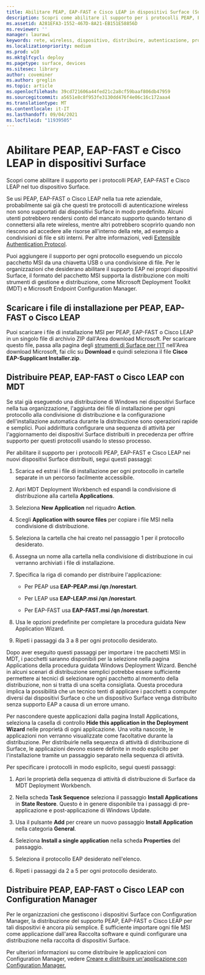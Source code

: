 ```yaml
---
title: Abilitare PEAP, EAP-FAST e Cisco LEAP in dispositivi Surface (Surface)
description: Scopri come abilitare il supporto per i protocolli PEAP, EAP-FAST e Cisco LEAP nel tuo dispositivo Surface.
ms.assetid: A281EFA3-1552-467D-8A21-EB151E58856D
ms.reviewer: ''
manager: laurawi
keywords: rete, wireless, dispositivo, distribuire, autenticazione, protocollo
ms.localizationpriority: medium
ms.prod: w10
ms.mktglfcycl: deploy
ms.pagetype: surface, devices
ms.sitesec: library
author: coveminer
ms.author: greglin
ms.topic: article
ms.openlocfilehash: 39cd721606a44fed21c2a8cf59baaf806db47959
ms.sourcegitcommit: a5651e8c8f953fe3130dd476f4e06c16c172aaa4
ms.translationtype: MT
ms.contentlocale: it-IT
ms.lasthandoff: 09/04/2021
ms.locfileid: "11939505"
---
```

# <a name="enable-peap-eap-fast-and-cisco-leap-on-surface-devices"></a>Abilitare PEAP, EAP-FAST e Cisco LEAP in dispositivi Surface

Scopri come abilitare il supporto per i protocolli PEAP, EAP-FAST e Cisco LEAP nel tuo dispositivo Surface.

Se usi PEAP, EAP-FAST o Cisco LEAP nella tua rete aziendale, probabilmente sai già che questi tre protocolli di autenticazione wireless non sono supportati dai dispositivi Surface in modo predefinito. Alcuni utenti potrebbero rendersi conto del mancato supporto quando tentano di connettersi alla rete wireless, mentre altri potrebbero scoprirlo quando non riescono ad accedere alle risorse all'interno della rete, ad esempio a condivisioni di file e siti interni. Per altre informazioni, vedi [Extensible Authentication Protocol](/windows-server/networking/technologies/extensible-authentication-protocol/network-access).

Puoi aggiungere il supporto per ogni protocollo eseguendo un piccolo pacchetto MSI da una chiavetta USB o una condivisione di file. Per le organizzazioni che desiderano abilitare il supporto EAP nei propri dispositivi Surface, il formato del pacchetto MSI supporta la distribuzione con molti strumenti di gestione e distribuzione, come Microsoft Deployment Toolkit (MDT) e Microsoft Endpoint Configuration Manager.

## <a name="download-peap-eap-fast-or-cisco-leap-installation-files"></a><a href="" id="download-peap--eap-fast--or-cisco-leap-installation-files--"></a>Scaricare i file di installazione per PEAP, EAP-FAST o Cisco LEAP

Puoi scaricare i file di installazione MSI per PEAP, EAP-FAST o Cisco LEAP in un singolo file di archivio ZIP dall'Area download Microsoft. Per scaricare questo file, passa alla pagina degli [strumenti di Surface per l'IT](https://www.microsoft.com/download/details.aspx?id=46703) nell'Area download Microsoft, fai clic su **Download** e quindi seleziona il file **Cisco EAP-Supplicant Installer.zip**.

## <a name="deploy-peap-eap-fast-or-cisco-leap-with-mdt"></a>Distribuire PEAP, EAP-FAST o Cisco LEAP con MDT

Se stai già eseguendo una distribuzione di Windows nei dispositivi Surface nella tua organizzazione, l'aggiunta dei file di installazione per ogni protocollo alla condivisione di distribuzione e la configurazione dell'installazione automatica durante la distribuzione sono operazioni rapide e semplici. Puoi addirittura configurare una sequenza di attività per l'aggiornamento dei dispositivi Surface distribuiti in precedenza per offrire supporto per questi protocolli usando lo stesso processo.

Per abilitare il supporto per i protocolli PEAP, EAP-FAST e Cisco LEAP nei nuovi dispositivi Surface distribuiti, segui questi passaggi:

1. Scarica ed estrai i file di installazione per ogni protocollo in cartelle separate in un percorso facilmente accessibile.

2. Apri MDT Deployment Workbench ed espandi la condivisione di distribuzione alla cartella **Applications**.

3. Seleziona **New Application** nel riquadro **Action**.

4. Scegli **Application with source files** per copiare i file MSI nella condivisione di distribuzione.

5. Seleziona la cartella che hai creato nel passaggio 1 per il protocollo desiderato.

6. Assegna un nome alla cartella nella condivisione di distribuzione in cui verranno archiviati i file di installazione.

7. Specifica la riga di comando per distribuire l'applicazione:

    - Per PEAP usa **EAP-PEAP.msi /qn /norestart**.

    - Per LEAP usa **EAP-LEAP.msi /qn /norestart**.

    - Per EAP-FAST usa **EAP-FAST.msi /qn /norestart**.

8. Usa le opzioni predefinite per completare la procedura guidata New Application Wizard.

9. Ripeti i passaggi da 3 a 8 per ogni protocollo desiderato.

Dopo aver eseguito questi passaggi per importare i tre pacchetti MSI in MDT, i pacchetti saranno disponibili per la selezione nella pagina Applications della procedura guidata Windows Deployment Wizard. Benché in alcuni scenari di distribuzione semplici potrebbe essere sufficiente permettere ai tecnici di selezionare ogni pacchetto al momento della distribuzione, non si tratta di una scelta consigliata. Questa procedura implica la possibilità che un tecnico tenti di applicare i pacchetti a computer diversi dai dispositivi Surface o che un dispositivo Surface venga distribuito senza supporto EAP a causa di un errore umano.

Per nascondere queste applicazioni dalla pagina Install Applications, seleziona la casella di controllo **Hide this application in the Deployment Wizard** nelle proprietà di ogni applicazione. Una volta nascoste, le applicazioni non verranno visualizzate come facoltative durante la distribuzione. Per distribuirle nella sequenza di attività di distribuzione di Surface, le applicazioni devono essere definite in modo esplicito per l'installazione tramite un passaggio separato nella sequenza di attività.

Per specificare i protocolli in modo esplicito, segui questi passaggi:

1. Apri le proprietà della sequenza di attività di distribuzione di Surface da MDT Deployment Workbench.

2. Nella scheda **Task Sequence** seleziona il passaggio **Install Applications** in **State Restore**. Questo è in genere disponibile tra i passaggi di pre-applicazione e post-applicazione di Windows Update.

3. Usa il pulsante **Add** per creare un nuovo passaggio **Install Application** nella categoria **General**.

4. Seleziona **Install a single application** nella scheda **Properties** del passaggio.

5. Seleziona il protocollo EAP desiderato nell'elenco.

6. Ripeti i passaggi da 2 a 5 per ogni protocollo desiderato.

## <a name="deploy-peap-eap-fast-or-cisco-leap-with-configuration-manager"></a>Distribuire PEAP, EAP-FAST o Cisco LEAP con Configuration Manager

Per le organizzazioni che gestiscono i dispositivi Surface con Configuration Manager, la distribuzione del supporto PEAP, EAP-FAST o Cisco LEAP per tali dispositivi è ancora più semplice. È sufficiente importare ogni file MSI come applicazione dall'area Raccolta software e quindi configurare una distribuzione nella raccolta di dispositivi Surface.

Per ulteriori informazioni su come distribuire le applicazioni con Configuration Manager, vedere [Creare e distribuire un'applicazione con Configuration Manager.](/mem/configmgr/apps/get-started/create-and-deploy-an-application)


